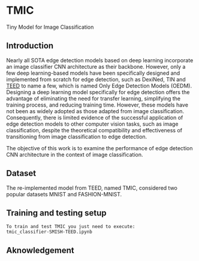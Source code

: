 # TMIC
Tiny Model for Image Classification
## Introduction

Nearly all SOTA edge detection models based on deep learning incorporate an image classifier CNN architecture as their backbone.
However, only a few deep learning-based models have been specifically designed and implemented from scratch for edge detection,
such as DexiNed, TIN and [TEED](https://github.com/xavysp/TEED) to name a few, which is named Only Edge Detection Models (OEDM).
Designing a deep learning model specifically for edge detection offers the advantage of eliminating the need for transfer
learning, simplifying the training process, and reducing training time. However, these models have not been as widely adopted
as those adapted from image classification. Consequently, there is limited evidence of the
successful application of edge detection models to other computer vision tasks, such as image classification, despite the
theoretical compatibility and effectiveness of transitioning from image classification to edge detection.

The objective of this work is to examine the performance of edge detection CNN architecture in the context of image classification.

## Dataset

The re-implemented model from TEED, named TMIC, considered two popular datasets MNIST and FASHION-MNIST.


## Training and testing setup
```
To train and test TMIC you just need to execute:
tmic_classifier-SMISH-TEED.ipynb

```

## Aknowledgement
